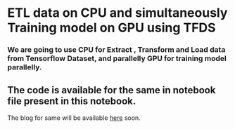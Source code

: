 # ETL data on CPU and simultaneously Training model on GPU using TFDS
### We are going to use CPU for Extract , Transform and Load data from Tensorflow Dataset, and parallelly GPU for training model parallelly.

## The code is available for the same in notebook file present in this notebook.


The blog for same will be available [here](https://towardsdatascience.com/@novasush) soon.